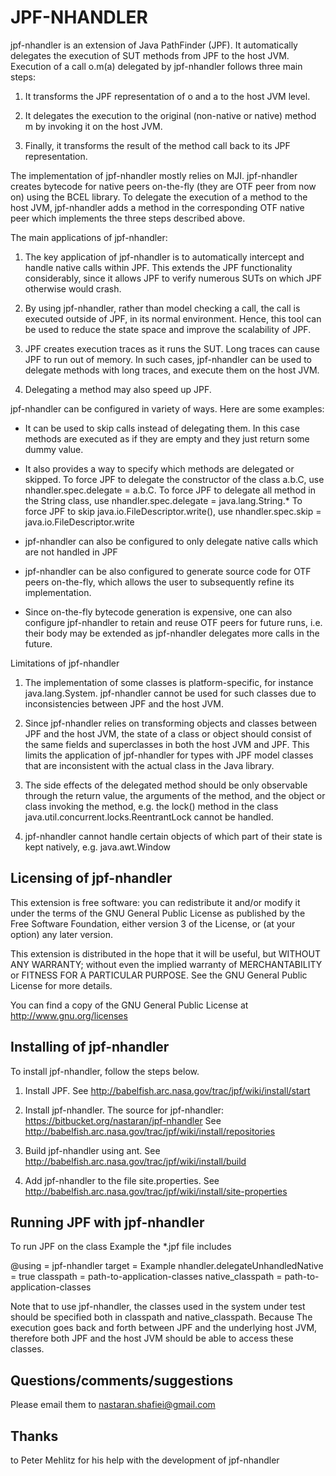 JPF-NHANDLER
============

jpf-nhandler is an extension of Java PathFinder (JPF). It automatically 
delegates the execution of SUT methods from JPF to the host JVM. Execution 
of a call o.m(a) delegated by jpf-nhandler follows three main steps:
  1. It transforms the JPF representation of o and a to the host JVM 
     level.

  2. It delegates the execution to the original (non-native or native) 
     method m by invoking it on the host JVM.

  3. Finally, it transforms the result of the method call back to its 
     JPF representation.

The implementation of jpf-nhandler mostly relies on MJI. jpf-nhandler 
creates bytecode for native peers on-the-fly (they are OTF peer from 
now on) using the BCEL library. To delegate the execution of a method to 
the host JVM, jpf-nhandler adds a method in the corresponding OTF native 
peer which implements the three steps described above.

The main applications of jpf-nhandler:
  1. The key application of jpf-nhandler is to automatically intercept
     and handle native calls within JPF. This extends the JPF functionality 
     considerably, since it allows JPF to verify numerous SUTs on which 
     JPF otherwise would crash.
  2. By using jpf-nhandler, rather than model checking a call, the call 
     is executed outside of JPF, in its normal environment. Hence, this 
     tool can be used to reduce the state space and improve the scalability 
     of JPF.

  3. JPF creates execution traces as it runs the SUT. Long traces can 
     cause JPF to run out of memory. In such cases, jpf-nhandler can be 
     used to delegate methods with long traces, and execute them on the 
     host JVM.

  4. Delegating a method may also speed up JPF.

jpf-nhandler can be configured in variety of ways. Here are some examples:
  - It can be used to skip calls instead of delegating them. In this case 
    methods are executed as if they are empty and they just return some 
    dummy value.

  - It also provides a way to specify which methods are delegated or skipped.
    To force JPF to delegate the constructor of the class a.b.C, use
        nhandler.spec.delegate = a.b.C.<init>
    To force JPF to delegate all method in the String class, use
        nhandler.spec.delegate = java.lang.String.*
    To force JPF to skip java.io.FileDescriptor.write(), use
        nhandler.spec.skip = java.io.FileDescriptor.write

  - jpf-nhandler can also be configured to only delegate native calls which 
    are not handled in JPF

  - jpf-nhandler can be also configured to generate source code for OTF 
    peers on-the-fly, which allows the user to subsequently refine its 
    implementation.

  - Since on-the-fly bytecode generation is expensive, one can also configure 
    jpf-nhandler to retain and reuse OTF peers for future runs, i.e. their 
    body may be extended as jpf-nhandler delegates more calls in the future.

Limitations of jpf-nhandler
  1. The implementation of some classes is platform-specific, for instance 
     java.lang.System. jpf-nhandler cannot be used for such classes due to 
     inconsistencies between JPF and the host JVM.

  2. Since jpf-nhandler relies on transforming objects and classes between 
     JPF and the host JVM, the state of a class or object should consist 
     of the same fields and superclasses in both the host JVM and JPF. This 
     limits the application of jpf-nhandler for types with JPF model classes 
     that are inconsistent with the actual class in the Java library.

  3. The side effects of the delegated method should be only observable through 
     the return value, the arguments of the method, and the object or class
     invoking the method, e.g. the lock() method in the class 
     java.util.concurrent.locks.ReentrantLock cannot be handled.

  4. jpf-nhandler cannot handle certain objects of which part of their state 
     is kept natively, e.g. java.awt.Window


Licensing of jpf-nhandler
-------------------------

This extension is free software: you can redistribute it and/or modify it 
under the terms of the GNU General Public License as published by the Free 
Software Foundation, either version 3 of the License, or (at your option) 
any later version.

This extension is distributed in the hope that it will be useful, but WITHOUT 
ANY WARRANTY; without even the implied warranty of MERCHANTABILITY or FITNESS 
FOR A PARTICULAR PURPOSE.  See the GNU General Public License for more details.

You can find a copy of the GNU General Public License at
http://www.gnu.org/licenses


Installing of jpf-nhandler
--------------------------

To install jpf-nhandler, follow the steps below.

1. Install JPF.
   See http://babelfish.arc.nasa.gov/trac/jpf/wiki/install/start

2. Install jpf-nhandler.
   The source for jpf-nhandler: https://bitbucket.org/nastaran/jpf-nhandler
   See http://babelfish.arc.nasa.gov/trac/jpf/wiki/install/repositories

3. Build jpf-nhandler using ant.
   See http://babelfish.arc.nasa.gov/trac/jpf/wiki/install/build

4. Add jpf-nhandler to the file site.properties.
   See http://babelfish.arc.nasa.gov/trac/jpf/wiki/install/site-properties


Running JPF with jpf-nhandler
-----------------------------

To run JPF on the class Example the *.jpf file includes

@using = jpf-nhandler
target = Example
nhandler.delegateUnhandledNative = true
classpath = path-to-application-classes
native_classpath = path-to-application-classes

Note that to use jpf-nhandler, the classes used in the system under test 
should be specified both in classpath and native_classpath. Because The 
execution goes back and forth between JPF and the underlying host JVM, 
therefore both JPF and the host JVM should be able to access these classes.


Questions/comments/suggestions
------------------------------

Please email them to nastaran.shafiei@gmail.com


Thanks
------

to Peter Mehlitz for his help with the development of jpf-nhandler
